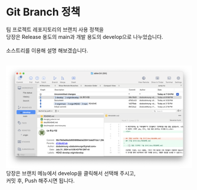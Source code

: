 # Git Branch 정책

팀 프로젝트 레포지토리의 브랜치 사용 정책을 </br>
당장은 Release 용도의 main과 개발 용도의 develop으로 나누었습니다.</br>
</br>
소스트리를 이용해 설명 해보겠습니다.</br>
</br>

<img src="imgs/git_policy_1.png">

</br>
당장은 브랜치 메뉴에서 develop을 클릭해서 선택해 주시고,</br>
커밋 후, Push 해주시면 됩니다.</br>
